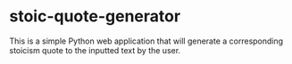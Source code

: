 # stoic-quote-generator
This is a simple Python web application that will generate a corresponding stoicism quote to the inputted text by the user. 

